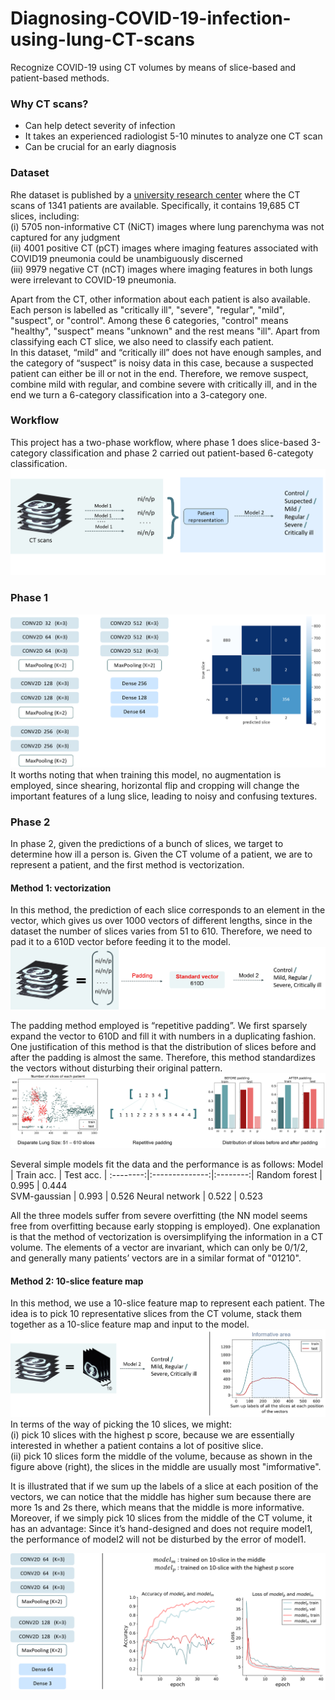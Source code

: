 # Diagnosing-COVID-19-infection-using-lung-CT-scans

Recognize COVID-19 using CT volumes by means of slice-based and patient-based methods.

### Why CT scans?
- Can help detect severity of infection
- It takes an experienced radiologist 5-10 minutes to analyze one CT scan
- Can be crucial for an early diagnosis

### Dataset
Rhe dataset is published by a [university research center](http://ictcf.biocuckoo.cn/Resource.php) where the CT scans of 1341 patients are available. Specifically, it contains 19,685 CT slices, including:<br>
(i) 5705 non-informative CT (NiCT) images where lung parenchyma was not captured for any judgment<br>
(ii) 4001 positive CT (pCT) images where imaging features associated with COVID19 pneumonia could be unambiguously discerned<br>
(iii) 9979 negative CT (nCT) images where imaging features in both lungs were irrelevant to COVID-19 pneumonia.

Apart from the CT, other information about each patient is also available. Each person is labelled as "critically ill", "severe", "regular", "mild", "suspect", or "control". Among these 6 categories, "control" means "healthy", "suspect" means "unknown" and the rest means "ill". Apart from classifying each CT slice, we also need to classify each patient.<br>
In this dataset, “mild” and “critically ill” does not have enough samples, and the category of “suspect” is noisy data in this case, because a suspected patient can either be ill or not in the end. Therefore, we remove suspect, combine mild with regular, and combine severe with critically ill, and in the end we turn a 6-category classification into a 3-category one.


### Workflow
This project has a two-phase workflow, where phase 1 does slice-based 3-category classification and phase 2 carried out patient-based 6-categoty classification.
![Image text](imgs/workflow.png)

### Phase 1
![Image text](imgs/model1.png)
It worths noting that when training this model, no augmentation is employed, since shearing, horizontal flip and cropping will change the important features of a lung slice, leading to noisy and confusing textures.

### Phase 2
In phase 2, given the predictions of a bunch of slices, we target to determine how ill a person is. Given the CT volume of a patient, we are to represent a patient, and the first method is vectorization. 

#### Method 1: vectorization
In this method, the prediction of each slice corresponds to an element in the vector, which gives us over 1000 vectors of different lengths, since in the dataset the number of slices varies from 51 to 610. Therefore, we need to pad it to a 610D vector before feeding it to the model.
![Image text](imgs/vectorization.png)

The padding method employed is “repetitive padding”. We first sparsely expand the vector to 610D and fill it with numbers in a duplicating fashion. One justification of this method is that the distribution of slices before and after the padding is almost the same. Therefore, this method standardizes the vectors without disturbing their original pattern.
![Image text](imgs/repetitive-padding.png)

Several simple models fit the data and the performance is as follows:
Model | Train acc. | Test acc. |
:--------:|:--------------:|:--------:|
Random forest | 0.995 | 0.444  
SVM-gaussian | 0.993 | 0.526
Neural network  | 0.522 | 0.523<br>

All the three models suffer from severe overfitting (the NN model seems free from overfitting because early stopping is employed). One explanation is that the method of vectorization is oversimplifying the information in a CT volume. The elements of a vector are invariant, which can only be 0/1/2, and generally many patients’ vectors are in a similar format of "01210".

#### Method 2: 10-slice feature map
In this method, we use a 10-slice feature map to represent each patient. The idea is to pick 10 representative slices from the CT volume, stack them together as a 10-slice feature map and input to the model. 
![Image text](imgs/10-slice.png)
In terms of the way of picking the 10 slices, we might:<br>
(i) pick 10 slices with the highest p score, because we are essentially interested in whether a patient contains a lot of positive slice. <br>
(ii) pick 10 slices form the middle of the volume, because as shown in the figure above (right), the slices in the middle are usually most "imformative".

It is illustrated that if we sum up the labels of a slice at each position of the vectors, we can notice that the middle has higher sum because there are more 1s and 2s there, which means that the middle is more informative.<br>
Moreover, if we simply pick 10 slices from the middle of the CT volume, it has an advantage: Since it’s hand-designed and does not require model1, the performance of model2 will not be disturbed by the error of model1.

![Image text](imgs/model2.png)
